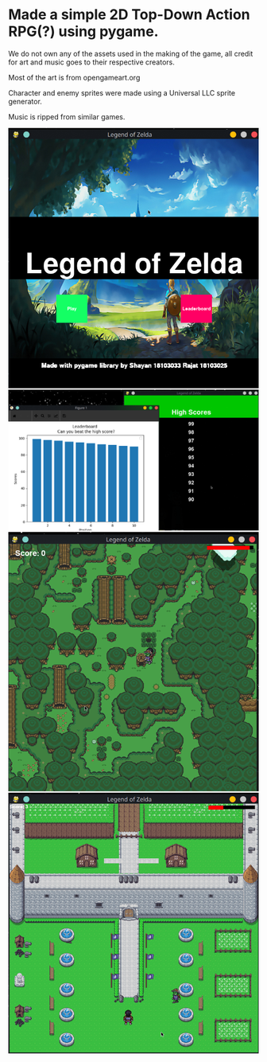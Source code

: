 # Made a simple 2D Top-Down Action RPG(?) using pygame. 
We do not own any of the assets used in the making of the game, all credit for art and music goes to their respective creators.

Most of the art is from opengameart.org 

Character and enemy sprites were made using a Universal LLC sprite generator.

Music is ripped from similar games.

![image](2dxplorer/summary/1.png)
![image](2dxplorer/summary/2.png)
![image](2dxplorer/summary/3.png)
![image](2dxplorer/summary/4.png)
